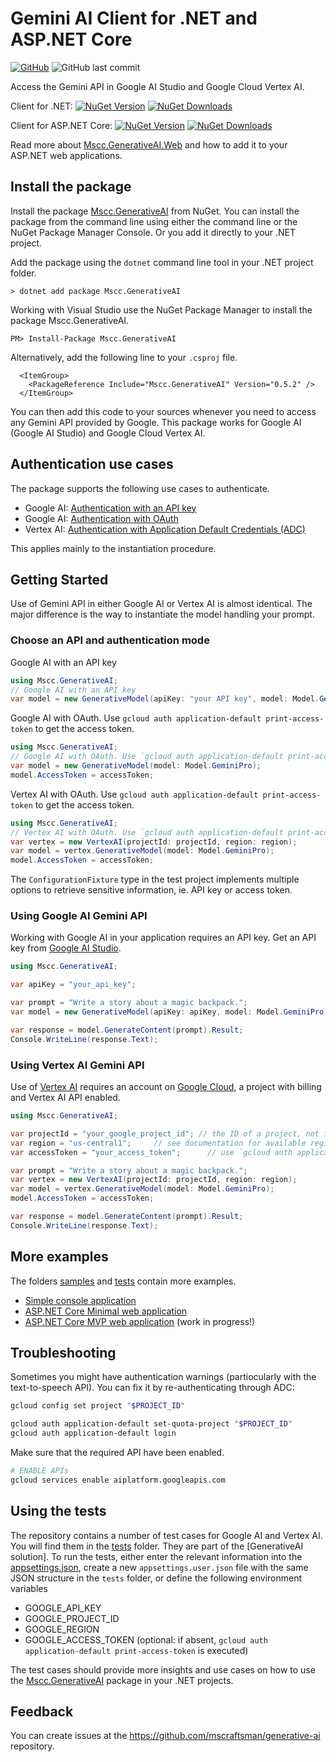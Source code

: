 # Gemini AI Client for .NET and ASP.NET Core
[![GitHub](https://img.shields.io/github/license/mscraftsman/generative-ai)](https://github.com/mscraftsman/generative-ai/blob/main/LICENSE)
![GitHub last commit](https://img.shields.io/github/last-commit/mscraftsman/generative-ai)

Access the Gemini API in Google AI Studio and Google Cloud Vertex AI.

Client for .NET: 
[![NuGet Version](https://img.shields.io/nuget/v/Mscc.GenerativeAI)](https://www.nuget.org/packages/Mscc.GenerativeAI/)
[![NuGet Downloads](https://img.shields.io/nuget/dt/Mscc.GenerativeAI)](https://www.nuget.org/packages/Mscc.GenerativeAI/)

Client for ASP.NET Core: 
[![NuGet Version](https://img.shields.io/nuget/v/Mscc.GenerativeAI.Web)](https://www.nuget.org/packages/Mscc.GenerativeAI.Web/)
[![NuGet Downloads](https://img.shields.io/nuget/dt/Mscc.GenerativeAI.Web)](https://www.nuget.org/packages/Mscc.GenerativeAI.Web/)

Read more about [Mscc.GenerativeAI.Web](./src/Mscc.GenerativeAI.Web) and how to add it to your ASP.NET web applications.

## Install the package

Install the package [Mscc.GenerativeAI](https://www.nuget.org/packages/Mscc.GenerativeAI/) from NuGet. You can install the package from the command line using either the command line or the NuGet Package Manager Console. Or you add it directly to your .NET project.

Add the package using the `dotnet` command line tool in your .NET project folder.

```text
> dotnet add package Mscc.GenerativeAI
```

Working with Visual Studio use the NuGet Package Manager to install the package Mscc.GenerativeAI.

```text
PM> Install-Package Mscc.GenerativeAI
```

Alternatively, add the following line to your `.csproj` file.

```text
  <ItemGroup>
    <PackageReference Include="Mscc.GenerativeAI" Version="0.5.2" />
  </ItemGroup>
```

You can then add this code to your sources whenever you need to access any Gemini API provided by Google. This package works for Google AI (Google AI Studio) and Google Cloud Vertex AI.

## Authentication use cases

The package supports the following use cases to authenticate.

- Google AI: [Authentication with an API key](https://ai.google.dev/tutorials/setup)
- Google AI: [Authentication with OAuth](https://ai.google.dev/docs/oauth_quickstart)
- Vertex AI: [Authentication with Application Default Credentials (ADC)](https://cloud.google.com/docs/authentication/provide-credentials-adc#local-dev)

This applies mainly to the instantiation procedure.

## Getting Started

Use of Gemini API in either Google AI or Vertex AI is almost identical. The major difference is the way to instantiate the model handling your prompt.

### Choose an API and authentication mode

Google AI with an API key

```csharp
using Mscc.GenerativeAI;
// Google AI with an API key
var model = new GenerativeModel(apiKey: "your API key", model: Model.GeminiPro);
```

Google AI with OAuth. Use `gcloud auth application-default print-access-token` to get the access token.

```csharp
using Mscc.GenerativeAI;
// Google AI with OAuth. Use `gcloud auth application-default print-access-token` to get the access token.
var model = new GenerativeModel(model: Model.GeminiPro);
model.AccessToken = accessToken;
```

Vertex AI with OAuth. Use `gcloud auth application-default print-access-token` to get the access token.

```csharp
using Mscc.GenerativeAI;
// Vertex AI with OAuth. Use `gcloud auth application-default print-access-token` to get the access token.
var vertex = new VertexAI(projectId: projectId, region: region);
var model = vertex.GenerativeModel(model: Model.GeminiPro);
model.AccessToken = accessToken;
```

The `ConfigurationFixture` type in the test project implements multiple options to retrieve sensitive information, ie. API key or access token.

### Using Google AI Gemini API

Working with Google AI in your application requires an API key. Get an API key from [Google AI Studio](https://aistudio.google.com/app/apikey).

```csharp
using Mscc.GenerativeAI;

var apiKey = "your_api_key";

var prompt = "Write a story about a magic backpack.";
var model = new GenerativeModel(apiKey: apiKey, model: Model.GeminiPro);

var response = model.GenerateContent(prompt).Result;
Console.WriteLine(response.Text);
```

### Using Vertex AI Gemini API

Use of [Vertex AI](https://console.cloud.google.com/vertex-ai) requires an account on [Google Cloud](https://console.cloud.google.com/), a project with billing and Vertex AI API enabled.

```csharp
using Mscc.GenerativeAI;

var projectId = "your_google_project_id"; // the ID of a project, not its name.
var region = "us-central1";     // see documentation for available regions.
var accessToken = "your_access_token";      // use `gcloud auth application-default print-access-token` to get it.

var prompt = "Write a story about a magic backpack.";
var vertex = new VertexAI(projectId: projectId, region: region);
var model = vertex.GenerativeModel(model: Model.GeminiPro);
model.AccessToken = accessToken;

var response = model.GenerateContent(prompt).Result;
Console.WriteLine(response.Text);
```

## More examples

The folders [samples](./samples/) and [tests](./tests/) contain more examples.

- [Simple console application](./samples/Console.Minimal.Prompt/)
- [ASP.NET Core Minimal web application](./samples/Web.Minimal.Api)
- [ASP.NET Core MVP web application](./samples/Web.Mvp) (work in progress!)

## Troubleshooting

Sometimes you might have authentication warnings (partiocularly with the text-to-speech API). You can fix it by re-authenticating through ADC:

```bash
gcloud config set project "$PROJECT_ID"

gcloud auth application-default set-quota-project "$PROJECT_ID"
gcloud auth application-default login
```

Make sure that the required API have been enabled.

```bash
# ENABLE APIs
gcloud services enable aiplatform.googleapis.com
```

## Using the tests

The repository contains a number of test cases for Google AI and Vertex AI. You will find them in the [tests](./tests/) folder. They are part of the [GenerativeAI solution].
To run the tests, either enter the relevant information into the [appsettings.json](./tests/appsettings.json), create a new `appsettings.user.json` file with the same JSON structure in the `tests` folder, or define the following environment variables

- GOOGLE_API_KEY
- GOOGLE_PROJECT_ID
- GOOGLE_REGION
- GOOGLE_ACCESS_TOKEN (optional: if absent, `gcloud auth application-default print-access-token` is executed)

The test cases should provide more insights and use cases on how to use the [Mscc.GenerativeAI](https://github.com/mscraftsman/generative-ai) package in your .NET projects.

## Feedback

You can create issues at the <https://github.com/mscraftsman/generative-ai> repository.
